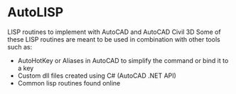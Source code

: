 # AutoLISP

LISP routines to implement with AutoCAD and AutoCAD Civil 3D
Some of these LISP routines are meant to be used in combination with other tools such as:
  - AutoHotKey or Aliases in AutoCAD to simplify the command or bind it to a key
  - Custom dll files created using C# (AutoCAD .NET API)
  - Common lisp routines found online
